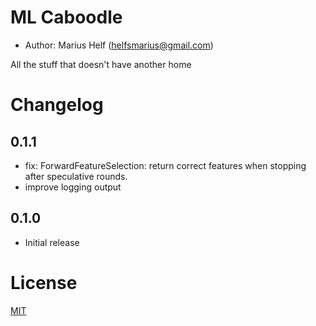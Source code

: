 # ML Caboodle

* Author: Marius Helf 
  ([helfsmarius@gmail.com](mailto:helfsmarius@gmail.com))

All the stuff that doesn't have another home

# Changelog

## 0.1.1
* fix: ForwardFeatureSelection: return correct features when stopping
  after speculative rounds.
* improve logging output


## 0.1.0

* Initial release

# License

[MIT](https://choosealicense.com/licenses/mit)



